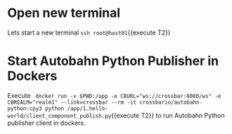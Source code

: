 # Open new terminal 
Lets start a new terminal `ssh root@host01`{{execute T2}} 

# Start Autobahn Python Publisher in Dockers 
Execute ` docker run -v $PWD:/app -e CBURL="ws://crossbar:8080/ws" -e CBREALM="realm1" --link=crossbar --rm -it crossbario/autobahn-python:cpy3 python /app/1.hello-world/client_component_publish.py`{{execute T2}} to run Autobahn Python publisher client in dockers.
